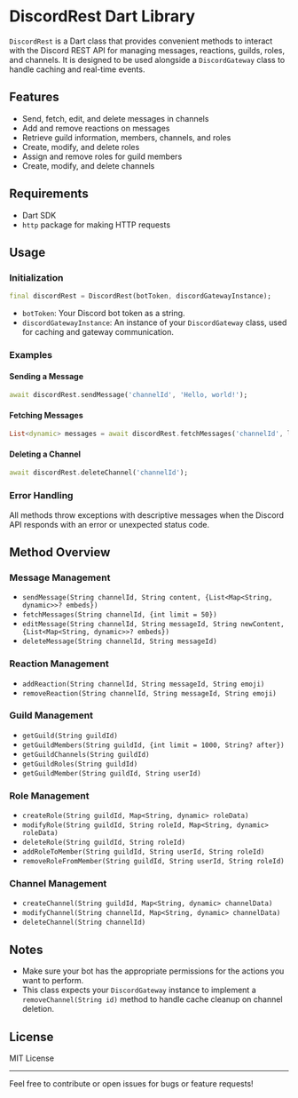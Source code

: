 # DiscordRest Dart Library

`DiscordRest` is a Dart class that provides convenient methods to interact with the Discord REST API for managing messages, reactions, guilds, roles, and channels. It is designed to be used alongside a `DiscordGateway` class to handle caching and real-time events.

## Features

- Send, fetch, edit, and delete messages in channels
- Add and remove reactions on messages
- Retrieve guild information, members, channels, and roles
- Create, modify, and delete roles
- Assign and remove roles for guild members
- Create, modify, and delete channels

## Requirements

- Dart SDK
- `http` package for making HTTP requests

## Usage

### Initialization

```dart
final discordRest = DiscordRest(botToken, discordGatewayInstance);
````

* `botToken`: Your Discord bot token as a string.
* `discordGatewayInstance`: An instance of your `DiscordGateway` class, used for caching and gateway communication.

### Examples

#### Sending a Message

```dart
await discordRest.sendMessage('channelId', 'Hello, world!');
```

#### Fetching Messages

```dart
List<dynamic> messages = await discordRest.fetchMessages('channelId', limit: 100);
```

#### Deleting a Channel

```dart
await discordRest.deleteChannel('channelId');
```

### Error Handling

All methods throw exceptions with descriptive messages when the Discord API responds with an error or unexpected status code.

## Method Overview

### Message Management

* `sendMessage(String channelId, String content, {List<Map<String, dynamic>>? embeds})`
* `fetchMessages(String channelId, {int limit = 50})`
* `editMessage(String channelId, String messageId, String newContent, {List<Map<String, dynamic>>? embeds})`
* `deleteMessage(String channelId, String messageId)`

### Reaction Management

* `addReaction(String channelId, String messageId, String emoji)`
* `removeReaction(String channelId, String messageId, String emoji)`

### Guild Management

* `getGuild(String guildId)`
* `getGuildMembers(String guildId, {int limit = 1000, String? after})`
* `getGuildChannels(String guildId)`
* `getGuildRoles(String guildId)`
* `getGuildMember(String guildId, String userId)`

### Role Management

* `createRole(String guildId, Map<String, dynamic> roleData)`
* `modifyRole(String guildId, String roleId, Map<String, dynamic> roleData)`
* `deleteRole(String guildId, String roleId)`
* `addRoleToMember(String guildId, String userId, String roleId)`
* `removeRoleFromMember(String guildId, String userId, String roleId)`

### Channel Management

* `createChannel(String guildId, Map<String, dynamic> channelData)`
* `modifyChannel(String channelId, Map<String, dynamic> channelData)`
* `deleteChannel(String channelId)`

## Notes

* Make sure your bot has the appropriate permissions for the actions you want to perform.
* This class expects your `DiscordGateway` instance to implement a `removeChannel(String id)` method to handle cache cleanup on channel deletion.

## License

MIT License

---

Feel free to contribute or open issues for bugs or feature requests!

```
